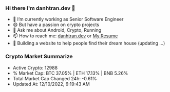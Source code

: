 ### Hi there I'm danhtran.dev 👋

- 🔭 I’m currently working as Senior Software Engineer
- 😄 But have a passion on crypto projects
- 💬 Ask me about Android, Crypto, Running 
- 📫 How to reach me: <a href="https://danhtran.dev" target="_blank">danhtran.dev</a> or <a href="Dan-Resume.pdf" target="_blank">My Resume</a>
- 🌱 Building a website to help people find their dream house (updating ...)

### Crypto Market Summarize
- Active Crypto: 12988
- % Market Cap: BTC 37.05% | ETH 17.13% | BNB 5.26%
- Total Market Cap Changed 24h: -0.61%
- Updated At: 12/10/2022, 6:19:43 AM
